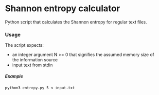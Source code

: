# Shannon entropy calculator

Python script that calculates the Shannon entropy for regular text files.

### Usage
The script expects:
- an integer argument N >= 0 that signifies the assumed memory size of the information source
- input text from stdin

##### Example
```console
python3 entropy.py 5 < input.txt
```
